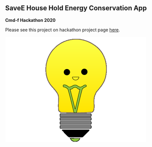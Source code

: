 ## SaveE House Hold Energy Conservation App

**Cmd-f Hackathon 2020** 

Please see this project on hackathon project page [here](https://devpost.com/software/cmdf2020).

<img src="images/projects/save.png?raw=true"/>
